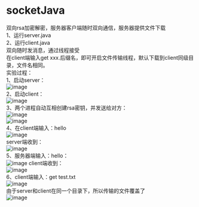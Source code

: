 # socketJava
双向rsa加密解密，服务器客户端随时双向通信，服务器提供文件下载  
1、运行server.java  
2、运行client.java  
双向随时发消息，通过线程接受   
在client端输入get xxx.后缀名，即可开启文件传输线程，默认下载到client同级目录，文件名相同。  
实验过程：  
1、启动server：  
![image](https://user-images.githubusercontent.com/50273609/133199772-d59cf0ae-f8b1-45fc-a5e2-c83ab9a7eaa5.png)  
2、启动client：  
![image](https://user-images.githubusercontent.com/50273609/133199821-87e45b94-0d6e-4916-a702-da59fd851948.png)  
3、两个进程自动互相创建rsa密钥，并发送给对方：  
![image](https://user-images.githubusercontent.com/50273609/133199886-b8e617f0-7854-47ee-84af-2d842d377d57.png)   
![image](https://user-images.githubusercontent.com/50273609/133199893-e3494a90-8bb9-482e-88c7-f3e598b47397.png)  
4、在client端输入：hello  
![image](https://user-images.githubusercontent.com/50273609/133199990-0628d24f-0003-4150-8780-73a2553db80c.png)  
server端收到：  
![image](https://user-images.githubusercontent.com/50273609/133200019-68ab0270-73a7-4c56-a5af-0a014d856265.png)  
5、服务器端输入：hello：  
![image](https://user-images.githubusercontent.com/50273609/133200085-be2d2632-774c-4c88-bbf3-6aab0b9bf6c9.png)
client端收到：  
![image](https://user-images.githubusercontent.com/50273609/133200120-19f836c6-e813-4267-b2bc-4106a2d1a213.png)  
6、client端输入：get test.txt  
![image](https://user-images.githubusercontent.com/50273609/133200215-4eabf93b-54d3-4358-984d-7526526e074e.png)  
由于server和client在同一个目录下，所以传输的文件覆盖了  
![image](https://user-images.githubusercontent.com/50273609/133201583-5c83f231-28ea-44db-84e9-eae3d326c2a9.png)  

